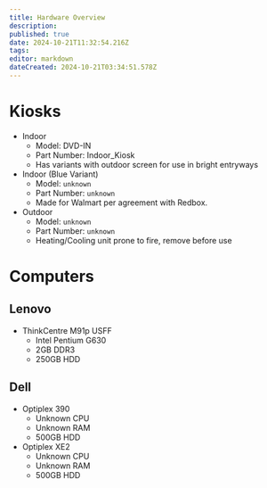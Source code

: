 ```yaml
---
title: Hardware Overview
description: 
published: true
date: 2024-10-21T11:32:54.216Z
tags: 
editor: markdown
dateCreated: 2024-10-21T03:34:51.578Z
---
```


# Kiosks
- Indoor
  - Model: DVD-IN
  - Part Number: Indoor_Kiosk
  - Has variants with outdoor screen for use in bright entryways
- Indoor (Blue Variant)
  - Model: `unknown`
  - Part Number: `unknown`
  - Made for Walmart per agreement with Redbox.
- Outdoor
  - Model: `unknown`
  - Part Number: `unknown`
  - Heating/Cooling unit prone to fire, remove before use

# Computers

## Lenovo
- ThinkCentre M91p USFF
  - Intel Pentium G630
  - 2GB DDR3
  - 250GB HDD

## Dell
- Optiplex 390
  - Unknown CPU
  - Unknown RAM
  - 500GB HDD
- Optiplex XE2
  - Unknown CPU
  - Unknown RAM
  - 500GB HDD
